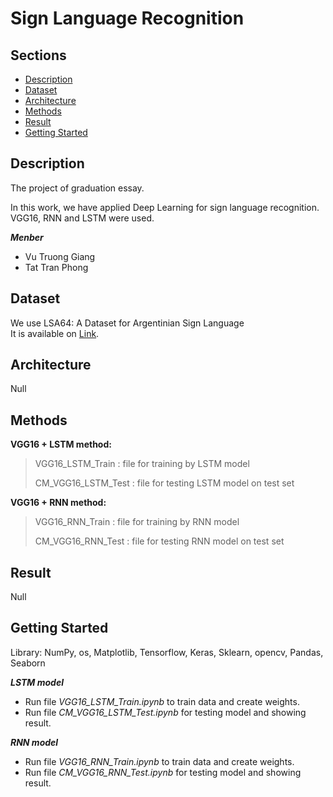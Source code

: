 # Sign Language Recognition

## Sections
- [Description](#description)
- [Dataset](#dataset)
- [Architecture](#architecture)
- [Methods](#methods)
- [Result](#result)
- [Getting Started](#getting-started)
## Description
<p>The project of graduation essay.</p>
<p>In this work, we have applied Deep Learning for sign language recognition. VGG16, RNN and LSTM were used.</p>

***Menber***
* Vu Truong Giang
* Tat Tran Phong

## Dataset
We use LSA64: A Dataset for Argentinian Sign Language <br />
It is available on [Link](http://facundoq.github.io/datasets/lsa64/).

## Architecture
<p>Null</p>

## Methods
**VGG16 + LSTM method:**
> VGG16_LSTM_Train : file for training by LSTM model
> 
> CM_VGG16_LSTM_Test : file for testing LSTM model on test set

**VGG16 + RNN method:**
> VGG16_RNN_Train : file for training by RNN model
> 
> CM_VGG16_RNN_Test : file for testing RNN model on test set

## Result
<p>Null</p>

## Getting Started
<p>Library: NumPy, os, Matplotlib, Tensorflow, Keras, Sklearn, opencv, Pandas, Seaborn</p>

***LSTM model***
- Run file *VGG16_LSTM_Train.ipynb* to train data and create weights.
- Run file *CM_VGG16_LSTM_Test.ipynb* for testing model and showing result.

***RNN model***
- Run file *VGG16_RNN_Train.ipynb* to train data and create weights.
- Run file *CM_VGG16_RNN_Test.ipynb* for testing model and showing result.
